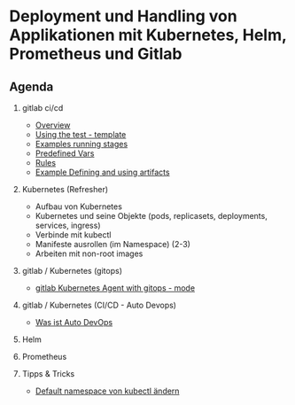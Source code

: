 # Deployment und Handling von Applikationen mit Kubernetes, Helm, Prometheus und Gitlab

## Agenda 
  
  1. gitlab ci/cd 
     * [Overview](/gitlab/01-overview.md)
     * [Using the test - template](/gitlab/02-example-testtemplate.md)
     * [Examples running stages](/gitlab/03-examples-running-stages.md) 
     * [Predefined Vars](/gitlab/04-predefined-vars.md)
     * [Rules](/gitlab/05-rules.md)
     * [Example Defining and using artifacts](/gitlab/06-example-defining-and-using-artifacts.md)
  
  1. Kubernetes (Refresher) 
     * Aufbau von Kubernetes 
     * Kubernetes und seine Objekte (pods, replicasets, deployments, services, ingress) 
     * Verbinde mit kubectl 
     * Manifeste ausrollen (im Namespace) (2-3)
     * Arbeiten mit non-root images 

  1. gitlab / Kubernetes (gitops) 
     * [gitlab Kubernetes Agent with gitops - mode](/gitlab/example-gitlab-kubernetes-agent-with-gitops-mode.md)  

  1. gitlab / Kubernetes (CI/CD - Auto Devops) 
     * [Was ist Auto DevOps](/gitlab-ci-cd/was-ist-autodevops.md)

  1. Helm 

  1. Prometheus 
  
  1. Tipps & Tricks 
     * [Default namespace von kubectl ändern](/kubectl/change-default-namespace.md)


